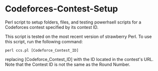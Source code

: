 # Codeforces-Contest-Setup
Perl script to setup folders, files, and testing powerhsell scripts for a Codeforces contest specified by its contest ID.

This script is tested on the most recent version of strawberry Perl. To use this script, run the following command:

`perl ccs.pl [Codeforce_Contest_ID]`

replacing [Codeforce_Contest_ID] with the ID located in the contest's URL. Note that the Contest ID is not the same as the Round Number. 
